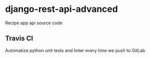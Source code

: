 # django-rest-api-advanced

Recipe app api source code

## Travis CI

Automatize python unit tests and linter every time we push to GitLab
